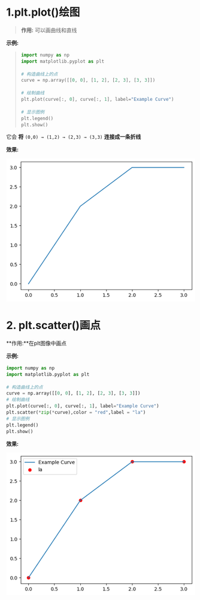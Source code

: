 # 1.plt.plot()绘图

> **作用:** 可以画曲线和直线

**示例:**

> ```python
> import numpy as np
> import matplotlib.pyplot as plt
> 
> # 构造曲线上的点
> curve = np.array([[0, 0], [1, 2], [2, 3], [3, 3]])
> 
> # 绘制曲线
> plt.plot(curve[:, 0], curve[:, 1], label="Example Curve")
> 
> # 显示图例
> plt.legend()
> plt.show()
> ```
>
> 

它会 **将** `(0,0) → (1,2) → (2,3) → (3,3)` **连接成一条折线**

**效果:**

![plot](img\plot.png)

# 2. plt.scatter()画点

**作用:**在plt图像中画点

**示例:**

```python
import numpy as np
import matplotlib.pyplot as plt

# 构造曲线上的点
curve = np.array([[0, 0], [1, 2], [2, 3], [3, 3]])
# 绘制曲线
plt.plot(curve[:, 0], curve[:, 1], label="Example Curve")
plt.scatter(*zip(*curve),color = "red",label = "la")
# 显示图例
plt.legend()
plt.show()
```

**效果:**

![Example_Curve](img\Example_Curve.png)

